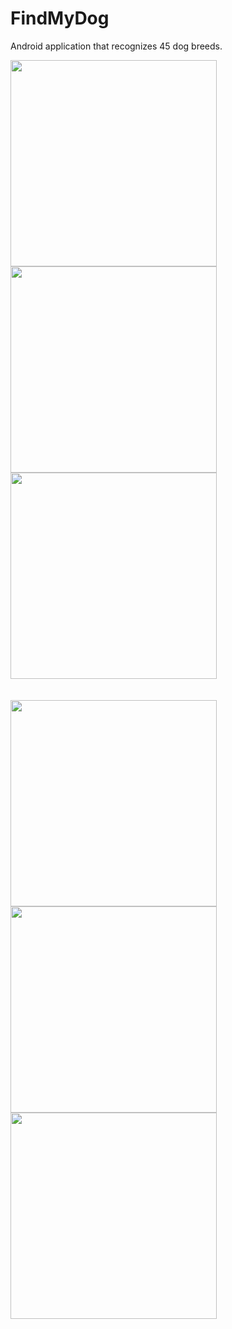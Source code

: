 # FindMyDog
Android application that recognizes 45 dog breeds.

<img src="https://github.com/elvankarahan/FindMyDog/blob/master/images/image001.jpg" width="330"/> <img src="https://github.com/elvankarahan/FindMyDog/blob/master/images/image008.jpg" width="330"/> <img src="https://github.com/elvankarahan/FindMyDog/blob/master/images/image002.jpg" width="330"/>
<br><br><br>
<img src="https://github.com/elvankarahan/FindMyDog/blob/master/images/image005.jpg" width="330"/> <img src="https://github.com/elvankarahan/FindMyDog/blob/master/images/image006.jpg" width="330"/> <img src="https://github.com/elvankarahan/FindMyDog/blob/master/images/image003.jpg" width="330"/> 

